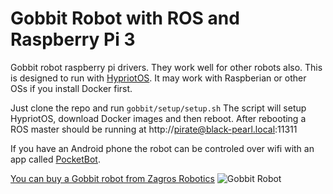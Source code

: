 # Gobbit Robot with ROS and Raspberry Pi 3

Gobbit robot raspberry pi drivers. They work well for other robots also. This is designed to run with [HypriotOS](http://blog.hypriot.com/). It may work with Raspberian or other OSs if you install Docker first. 

Just clone the repo and run `gobbit/setup/setup.sh` The script will setup HypriotOS, download Docker images and then reboot. After rebooting a ROS master should be running at http://pirate@black-pearl.local:11311

If you have an Android phone the robot can be controled over wifi with an app called [PocketBot](https://play.google.com/store/apps/details?id=com.tesseractmobile.pocketbot).

[You can buy a Gobbit robot from Zagros Robotics](http://www.zagrosrobotics.com/shop/item.aspx?itemid=995)
![Gobbit Robot](http://pocketbot.io/wp-content/uploads/2016/08/nathalia_and_pocketbot_gobbit-1.jpg)
